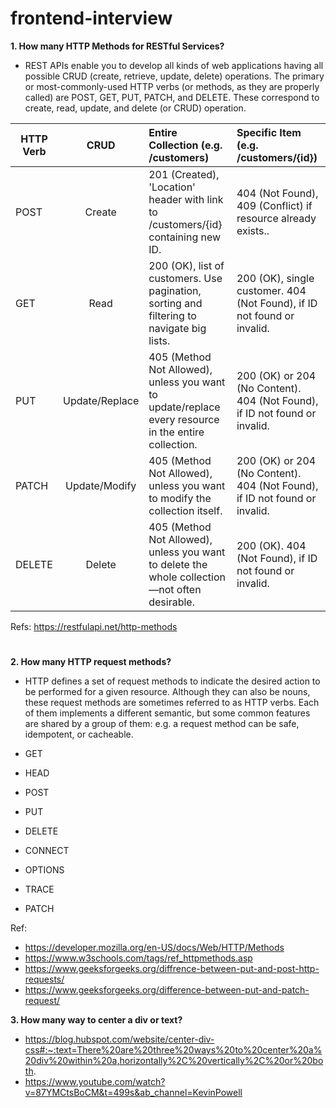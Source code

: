 # frontend-interview
**1. How many HTTP Methods for RESTful Services?**
- REST APIs enable you to develop all kinds of web applications having all possible CRUD (create, retrieve, update, delete) operations. The primary or most-commonly-used HTTP verbs (or methods, as they are properly called) are POST, GET, PUT, PATCH, and DELETE. These correspond to create, read, update, and delete (or CRUD) operation.

| HTTP Verb        | CRUD           | Entire Collection (e.g. /customers)  | Specific Item (e.g. /customers/{id})
| ---------------- |:--------------:| :------------------------------------| :------------------------------------|
| POST      | Create | 201 (Created), 'Location' header with link to /customers/{id} containing new ID. | 404 (Not Found), 409 (Conflict) if resource already exists..
| GET       | Read | 200 (OK), list of customers. Use pagination, sorting and filtering to navigate big lists. | 200 (OK), single customer. 404 (Not Found), if ID not found or invalid.
| PUT  | Update/Replace	 | 405 (Method Not Allowed), unless you want to update/replace every resource in the entire collection. | 200 (OK) or 204 (No Content). 404 (Not Found), if ID not found or invalid.
| PATCH  | Update/Modify |405 (Method Not Allowed), unless you want to modify the collection itself. | 	200 (OK) or 204 (No Content). 404 (Not Found), if ID not found or invalid.
| DELETE  | Delete | 405 (Method Not Allowed), unless you want to delete the whole collection—not often desirable. |200 (OK). 404 (Not Found), if ID not found or invalid.

Refs: https://restfulapi.net/http-methods
#
**2. How many HTTP request methods?**
-  HTTP defines a set of request methods to indicate the desired action to be performed for a given resource. Although they can also be nouns, these request methods are sometimes referred to as HTTP verbs. Each of them implements a different semantic, but some common features are shared by a group of them: e.g. a request method can be safe, idempotent, or cacheable.

- GET
- HEAD
- POST
- PUT
- DELETE
- CONNECT
- OPTIONS
- TRACE
- PATCH

Ref: 
- https://developer.mozilla.org/en-US/docs/Web/HTTP/Methods
- https://www.w3schools.com/tags/ref_httpmethods.asp
- https://www.geeksforgeeks.org/diffrence-between-put-and-post-http-requests/
- https://www.geeksforgeeks.org/difference-between-put-and-patch-request/

**3. How many way to center a div or text?**
- https://blog.hubspot.com/website/center-div-css#:~:text=There%20are%20three%20ways%20to%20center%20a%20div%20within%20a,horizontally%2C%20vertically%2C%20or%20both.
- https://www.youtube.com/watch?v=87YMCtsBoCM&t=499s&ab_channel=KevinPowell
